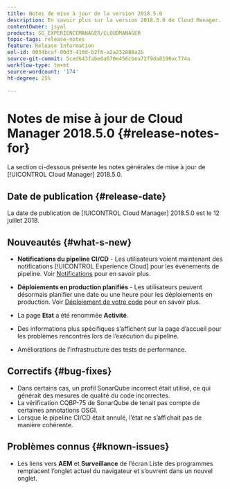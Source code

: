 ```yaml
---
title: Notes de mise à jour de la version 2018.5.0
description: En savoir plus sur la version 2018.5.0 de Cloud Manager.
contentOwner: jsyal
products: SG_EXPERIENCEMANAGER/CLOUDMANAGER
topic-tags: release-notes
feature: Release Information
exl-id: 0034bcaf-00d3-410d-b2f6-a2a232888a2b
source-git-commit: 5ced643fabe0a670e456cbea72f9da8196ac774a
workflow-type: tm+mt
source-wordcount: '174'
ht-degree: 25%

---
```


# Notes de mise à jour de Cloud Manager 2018.5.0 {#release-notes-for}

La section ci-dessous présente les notes générales de mise à jour de [!UICONTROL Cloud Manager] 2018.5.0.

## Date de publication {#release-date}

La date de publication de [!UICONTROL Cloud Manager] 2018.5.0 est le 12 juillet 2018.

## Nouveautés {#what-s-new}

* **Notifications du pipeline CI/CD** - Les utilisateurs voient maintenant des notifications [!UICONTROL Experience Cloud] pour les événements de pipeline. Voir [Notifications](/help/using/notifications.md) pour en savoir plus.

* **Déploiements en production planifiés** - Les utilisateurs peuvent désormais planifier une date ou une heure pour les déploiements en production. Voir [Déploiement de votre code](/help/using/code-deployment.md) pour en savoir plus.

* La page **Etat** a été renommée **Activité**.

* Des informations plus spécifiques s’affichent sur la page d’accueil pour les problèmes rencontrés lors de l’exécution du pipeline.
* Améliorations de l’infrastructure des tests de performance.

## Correctifs {#bug-fixes}

* Dans certains cas, un profil SonarQube incorrect était utilisé, ce qui générait des mesures de qualité du code incorrectes.
* La vérification CQBP-75 de SonarQube de tenait pas compte de certaines annotations OSGI.
* Lorsque le pipeline CI/CD était annulé, l’état ne s’affichait pas de manière cohérente.

## Problèmes connus {#known-issues}

* Les liens vers **AEM** et **Surveillance** de l’écran Liste des programmes remplacent l’onglet actuel du navigateur et s’ouvrent dans un nouvel onglet.
